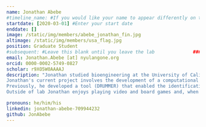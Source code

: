 ```yaml
---
name: Jonathan Abebe 
#timeline_name: #If you would like your name to appear differently on the Lab timeline, fill out this line.
startdate: [2020-03-01] #Enter your start date
enddate: []
image: /static/img/members/abebe_jonathan_fin.jpg
altimage: /static/img/members/usa_flag.jpg
position: Graduate Student
#subsequent: #Leave this blank until you leave the lab				### LEAVE THIS BLANK
email: Jonathan.Abebe [at] nyulangone.org
orcid: 0000-0002-5749-0827
scholar: r9XO5W0AAAAJ
description: "Jonathan studied bioengineering at the University of California, Irvine with an emphasis in computer science. Before joining the Depledge Lab, Jonathan spent time in a genetic engineering lab where he developed and applied CRISPR-Cas9 based technologies to therapeutically correct disease models.  
Jonathan's current project involves the development of a computational tool (NAGATA) that will enable users to automate viral transcriptome annotations using nanopore Direct RNA Sequencing (DRS) datasets.
Previously, he developed a tool (DRUMMER) that enabled the identification of RNA modifications at nucleotide-level resolution and with transcript isoform level specificity.
Outside of lab Jonathan enjoys playing video and board games and, when the situation is right, amature astronomy. Additionally, he enjoys reading all things sports and comic books."

pronouns: he/him/his
linkedin: jonathan-abebe-709944232
github: JonAbebe
---
```

